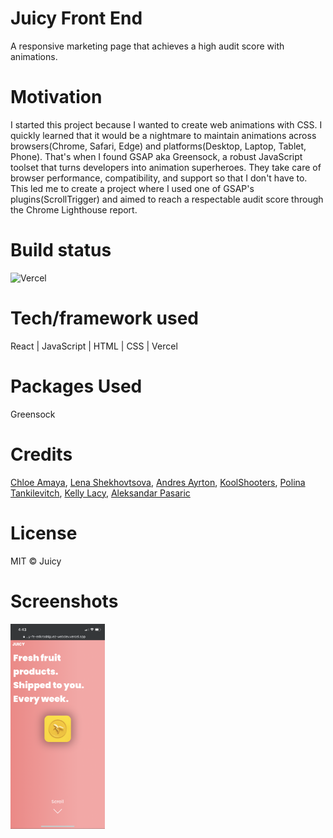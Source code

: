 # Juicy Front End
A responsive marketing page that achieves a high audit score with animations.
# Motivation
I started this project because I wanted to create web animations with CSS. I quickly learned that it would be a nightmare to maintain animations across browsers(Chrome, Safari, Edge) and platforms(Desktop, Laptop, Tablet, Phone). That's when I found GSAP aka Greensock, a robust JavaScript toolset that turns developers into animation superheroes. They take care of browser performance, compatibility, and support so that I don't have to. This led me to create a project where I used one of GSAP's plugins(ScrollTrigger) and aimed to reach a respectable audit score through the Chrome Lighthouse report. 
# Build status
![Vercel](https://therealsujitk-vercel-badge.vercel.app/?app=vercel.com/erikrodriguez-webdev/juicy-fe&root=/juicy)
# Tech/framework used
React | JavaScript | HTML | CSS | Vercel
# Packages Used
Greensock
# Credits
[Chloe Amaya](https://www.pexels.com/@chloe-amaya-1047565), [Lena Shekhovtsova](https://www.pexels.com/@lena-shekhovtsova-827912), [Andres Ayrton](https://www.pexels.com/@andres-ayrton), [KoolShooters](https://www.pexels.com/@kool-shooters), [Polina Tankilevitch](https://www.pexels.com/@polina-tankilevitch), [Kelly Lacy](https://www.pexels.com/@kelly-lacy-1179532), [Aleksandar Pasaric](https://www.pexels.com/@apasaric)
# License
MIT © Juicy
# Screenshots
<img src="https://github.com/ErikRodriguez-webdev/juicy-fe/blob/main/juicy/src/assets/images/app_screenshot.PNG" height="40%" width="30%">
